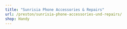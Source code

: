 ```yaml
---
title: "Sunrisia Phone Accessories & Repairs"
url: /preston/sunrisia-phone-accessories-und-repairs/
shop: Handy
---
```

